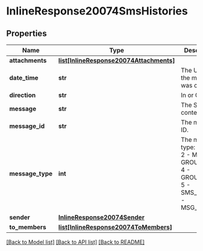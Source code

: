 # InlineResponse20074SmsHistories

## Properties
Name | Type | Description | Notes
------------ | ------------- | ------------- | -------------
**attachments** | [**list[InlineResponse20074Attachments]**](InlineResponse20074Attachments.md) |  | [optional] 
**date_time** | **str** | The UTC time the message was created. | [optional] 
**direction** | **str** | In or Out | [optional] 
**message** | **str** | The SMS text contents. | [optional] 
**message_id** | **str** | The message ID. | [optional] 
**message_type** | **int** | The message type:  1 - SMS  2 - MMS  3 - GROUP_SMS  4 - GROUP_MMS  5 - SMS_INTER  6 - MSG_ON_NET | [optional] 
**sender** | [**InlineResponse20074Sender**](InlineResponse20074Sender.md) |  | [optional] 
**to_members** | [**list[InlineResponse20074ToMembers]**](InlineResponse20074ToMembers.md) |  | [optional] 

[[Back to Model list]](../README.md#documentation-for-models) [[Back to API list]](../README.md#documentation-for-api-endpoints) [[Back to README]](../README.md)

